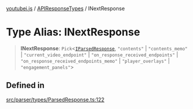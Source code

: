 [youtubei.js](../../../README.md) / [APIResponseTypes](../README.md) / INextResponse

# Type Alias: INextResponse

> **INextResponse**: `Pick`\<[`IParsedResponse`](../interfaces/IParsedResponse.md), `"contents"` \| `"contents_memo"` \| `"current_video_endpoint"` \| `"on_response_received_endpoints"` \| `"on_response_received_endpoints_memo"` \| `"player_overlays"` \| `"engagement_panels"`\>

## Defined in

[src/parser/types/ParsedResponse.ts:122](https://github.com/LuanRT/YouTube.js/blob/fc5571629eca037af7de03f4b903da6add1f300b/src/parser/types/ParsedResponse.ts#L122)
